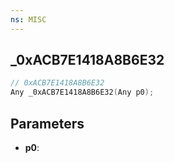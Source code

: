 ```yaml
---
ns: MISC
---
```

## _0xACB7E1418A8B6E32

```c
// 0xACB7E1418A8B6E32
Any _0xACB7E1418A8B6E32(Any p0);
```

## Parameters
* **p0**:
